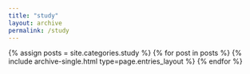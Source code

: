 ```yaml
---
title: "study"
layout: archive
permalink: /study
---
```



{% assign posts = site.categories.study %}
{% for post in posts %} {% include archive-single.html type=page.entries_layout %} {% endfor %}